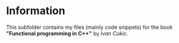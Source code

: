 # Information
This subfolder contains my files (mainly code snippets) for the book **"Functional programming in C++"** by *Ivan Cukic*.
